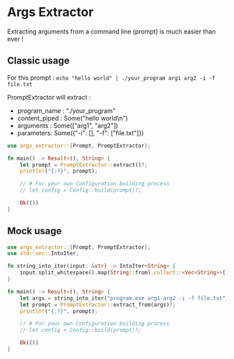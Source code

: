 # Args Extractor



Extracting arguments from a command line (prompt) is much easier than ever !

## Classic usage

For this prompt : `echo "hello world" | ./your_program arg1 arg2 -i -f file.txt`

PromptExtractor will extract :
- program_name : "./your_program"
- content_piped : Some("hello world\n")
- arguments : Some(["arg1", "arg2"])
- parameters: Some({"-i": [], "-f": ["file.txt"]})

``` rust
use args_extractor::{Prompt, PromptExtractor};

fn main() -> Result<(), String> {
    let prompt = PromptExtractor::extract()?;
    println!("{:?}", prompt);

    // # For your own Configuration building process
    // let config = Config::build(prompt)?;

    Ok(())
}
```

## Mock usage

``` rust
use args_extractor::{Prompt, PromptExtractor};
use std::vec::IntoIter;

fn string_into_iter(input: &str) -> IntoIter<String> {
    input.split_whitespace().map(String::from).collect::<Vec<String>>().into_iter()
}

fn main() -> Result<(), String> {
    let args = string_into_iter("program.exe arg1 arg2 -i -f file.txt");
    let prompt = PromptExtractor::extract_from(args)?;
    println!("{:?}", prompt);

    // # For your own Configuration building process
    // let config = Config::build(prompt)?;

    Ok(())
}
```
